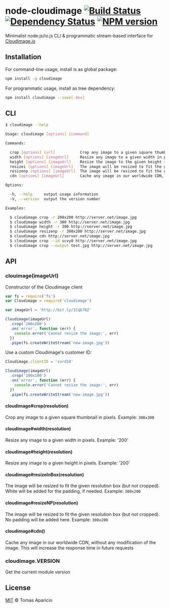 # node-cloudimage [![Build Status](https://api.travis-ci.org/h2non/node-cloudimage.svg?branch=master)][travis] [![Dependency Status](https://gemnasium.com/h2non/node-cloudimage.svg)][gemnasium] [![NPM version](https://badge.fury.io/js/node-cloudimage.svg)][npm]

Minimalist node.js/io.js CLI & programmatic stream-based interface for [Cloudimage.io](https://cloudimage.io)

## Installation

For command-line usage, install is as global package:
```bash
npm install -g cloudimage
```

For programmatic usage, install as tree dependency:
```bash
npm install cloudimage --save[-dev]
```

## CLI

```bash
$ cloudimage --help
```

```bash
Usage: cloudimage [options] [command]

Commands:

  crop [options] [url]           Crop any image to a given square thumbnail in pixels
  width [options] [imageUrl]     Resize any image to a given width in pixels
  height [options] [imageUrl]    Resize the image to the given height in pixels
  resizei [options] [imageUrl]   The image will be resized to fit the given resolution box (but not cropped). White will be added for the padding, if needed
  resizenp [options] [imageUrl]  The image will be resized to fit the given resolution box (but not cropped). No padding will be added here
  cdn [options] [imageUrl]       Cache any image in our worldwide CDN, without any modification of the image

Options:

  -h, --help     output usage information
  -V, --version  output the version number

Examples:

  $ cloudimage crop -r 200x200 http://server.net/image.jpg
  $ cloudimage width -r 300 http://server.net/image.jpg
  $ cloudimage height -r 300 http://server.net/image.jpg
  $ cloudimage resizenp -r 300x200 http://server.net/image.jpg
  $ cloudimage cdn http://server.net/image.jpg
  $ cloudimage crop --id scvy0 http://server.net/image.jpg
  $ cloudimage crop --output test.jpg http://server.net/image.jpg
````

## API

### clouimage(imageUrl)

Constructor of the Cloudimage client

```js
var fs = require('fs')
var Cloudimage = require('cloudimage')

var imageUrl = 'http://bit.ly/1Cqb78Z'

Cloudimage(imageUrl)
  .crop('200x200')
  .on('error', function (err) {
    console.error('Cannot resize the image:', err)
  })
  .pipe(fs.createWriteStream('new-image.jpg'))
```

Use a custom Cloudimage's customer ID:

```js
Cloudimage.clientID = 'svrd10'

Cloudimage(imageUrl)
  .crop('100x100')
  .on('error', function (err) {
    console.error('Cannot resize the image:', err)
  })
  .pipe(fs.createWriteStream('new-image.jpg'))
```

#### cloudimage#crop(resolution)

Crop any image to a given square thumbnail in pixels. Example: `300x300`

#### cloudimage#width(resolution)

Resize any image to a given width in pixels. Example: '200'

#### cloudimage#height(resolution)

Resize any image to a given height in pixels. Example: '200'

#### cloudimage#resizeInBox(resolution)

The image will be resized to fit the given resolution box (but not cropped). White will be added for the padding, if needed.
Example: `300x200`

#### cloudimage#resizeNP(resolution)

The image will be resized to fit the given resolution box (but not cropped). No padding will be added here.
Example: `300x200`

#### cloudimage#cdn()

Cache any image in our worldwide CDN, without any modification of the image.
This will increase the response time in future requests

### cloudimage.VERSION

Get the current module version

## License

[MIT](http://opensource.org/licenses/MIT) © Tomas Aparicio

[travis]: http://travis-ci.org/h2non/node-cloudimage
[gemnasium]: https://gemnasium.com/h2non/node-cloudimage
[npm]: http://npmjs.org/package/node-cloudimage
